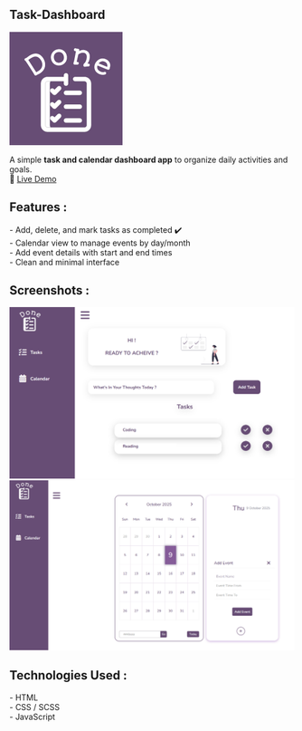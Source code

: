 <h2 style=" text-align=center";> Task-Dashboard</h2>
<img src="imgs/logo.png">

A simple **task and calendar dashboard app** to organize daily activities and goals.  
📌 [Live Demo](https://ghaliah1.github.io/Task-Dashboard/)  

<h2 style=" text-align=center";> Features :</h2>
- Add, delete, and mark tasks as completed ✔️  <br>
- Calendar view to manage events by day/month  <br>
- Add event details with start and end times <br>
- Clean and minimal interface <br>


 <h2 style=" text-align=center";> Screenshots : </h2>

 <img src="imgs/Screenshot1.png">  <br>
 <img src="imgs/Screenshot2.png"> 

 <h2 style=" text-align=center";>Technologies Used : </h2>
- HTML  <br>
- CSS / SCSS  <br>
- JavaScript  <br>

